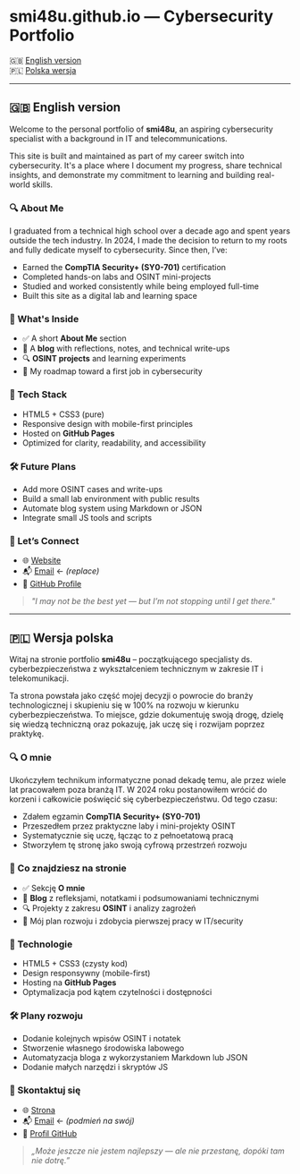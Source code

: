 # smi48u.github.io — Cybersecurity Portfolio

🇬🇧 [English version](#english-version)  
🇵🇱 [Polska wersja](#wersja-polska)

---

## 🇬🇧 English version

Welcome to the personal portfolio of **smi48u**, an aspiring cybersecurity specialist with a background in IT and telecommunications.

This site is built and maintained as part of my career switch into cybersecurity. It's a place where I document my progress, share technical insights, and demonstrate my commitment to learning and building real-world skills.

### 🔍 About Me

I graduated from a technical high school over a decade ago and spent years outside the tech industry. In 2024, I made the decision to return to my roots and fully dedicate myself to cybersecurity. Since then, I’ve:

- Earned the **CompTIA Security+ (SY0-701)** certification  
- Completed hands-on labs and OSINT mini-projects  
- Studied and worked consistently while being employed full-time  
- Built this site as a digital lab and learning space

### 🧠 What's Inside

- ✅ A short **About Me** section  
- 🧾 A **blog** with reflections, notes, and technical write-ups  
- 🔍 **OSINT projects** and learning experiments  
- 🎯 My roadmap toward a first job in cybersecurity

### 🚀 Tech Stack

- HTML5 + CSS3 (pure)
- Responsive design with mobile-first principles
- Hosted on **GitHub Pages**
- Optimized for clarity, readability, and accessibility

### 🛠️ Future Plans

- Add more OSINT cases and write-ups  
- Build a small lab environment with public results  
- Automate blog system using Markdown or JSON  
- Integrate small JS tools and scripts

### 🤝 Let’s Connect

- 🌐 [Website](https://smi48u.github.io)  
- 📬 [Email](mailto:lukaszsmistek@gmail.com) ← *(replace)*  
- 🐙 [GitHub Profile](https://github.com/smi48u)

> *"I may not be the best yet — but I’m not stopping until I get there."*

---

## 🇵🇱 Wersja polska

Witaj na stronie portfolio **smi48u** – początkującego specjalisty ds. cyberbezpieczeństwa z wykształceniem technicznym w zakresie IT i telekomunikacji.

Ta strona powstała jako część mojej decyzji o powrocie do branży technologicznej i skupieniu się w 100% na rozwoju w kierunku cyberbezpieczeństwa. To miejsce, gdzie dokumentuję swoją drogę, dzielę się wiedzą techniczną oraz pokazuję, jak uczę się i rozwijam poprzez praktykę.

### 🔍 O mnie

Ukończyłem technikum informatyczne ponad dekadę temu, ale przez wiele lat pracowałem poza branżą IT. W 2024 roku postanowiłem wrócić do korzeni i całkowicie poświęcić się cyberbezpieczeństwu. Od tego czasu:

- Zdałem egzamin **CompTIA Security+ (SY0-701)**  
- Przeszedłem przez praktyczne laby i mini-projekty OSINT  
- Systematycznie się uczę, łącząc to z pełnoetatową pracą  
- Stworzyłem tę stronę jako swoją cyfrową przestrzeń rozwoju

### 🧠 Co znajdziesz na stronie

- ✅ Sekcję **O mnie**  
- 🧾 **Blog** z refleksjami, notatkami i podsumowaniami technicznymi  
- 🔍 Projekty z zakresu **OSINT** i analizy zagrożeń  
- 🎯 Mój plan rozwoju i zdobycia pierwszej pracy w IT/security

### 🚀 Technologie

- HTML5 + CSS3 (czysty kod)
- Design responsywny (mobile-first)
- Hosting na **GitHub Pages**
- Optymalizacja pod kątem czytelności i dostępności

### 🛠️ Plany rozwoju

- Dodanie kolejnych wpisów OSINT i notatek  
- Stworzenie własnego środowiska labowego  
- Automatyzacja bloga z wykorzystaniem Markdown lub JSON  
- Dodanie małych narzędzi i skryptów JS

### 🤝 Skontaktuj się

- 🌐 [Strona](https://smi48u.github.io)  
- 📬 [Email](mailto:lukaszsmistek@gmail.com) ← *(podmień na swój)*  
- 🐙 [Profil GitHub](https://github.com/smi48u)

> *„Może jeszcze nie jestem najlepszy — ale nie przestanę, dopóki tam nie dotrę.”*
